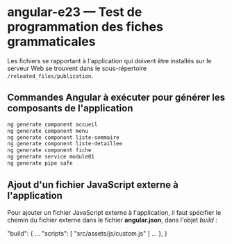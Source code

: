# angular-e23 &mdash; Test de programmation des fiches grammaticales
Les fichiers se rapportant à l'application qui doivent être installés sur le serveur Web se trouvent dans le sous-répertoire `/releated_files/publication`.

## Commandes Angular à exécuter pour générer les composants de l'application
```sh
ng generate component accueil
ng generate component menu
ng generate component liste-sommaire
ng generate component liste-detaillee
ng generate component fiche
ng generate service module01
ng generate pipe safe
```

## Ajout d'un fichier JavaScript externe à l'application

Pour ajouter un fichier JavaScript externe à l'application, il faut spécifier le chemin du fichier externe dans le fichier **angular.json**, dans l'objet _build_ :

"build": {
  ...
    "scripts": [
      "src/assets/js/custom.js"
    ]
  ...
  },
}
